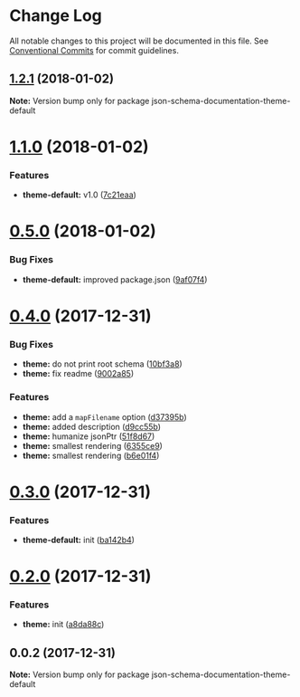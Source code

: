 # Change Log

All notable changes to this project will be documented in this file.
See [Conventional Commits](https://conventionalcommits.org) for commit guidelines.

<a name="1.2.1"></a>
## [1.2.1](https://github.com/fgribreau/json-schema-documentation/compare/v1.2.0...v1.2.1) (2018-01-02)




**Note:** Version bump only for package json-schema-documentation-theme-default

<a name="1.1.0"></a>
# [1.1.0](https://github.com/fgribreau/json-schema-documentation/compare/v0.5.4...v1.1.0) (2018-01-02)


### Features

* **theme-default:** v1.0 ([7c21eaa](https://github.com/fgribreau/json-schema-documentation/commit/7c21eaa))




<a name="0.5.0"></a>
# [0.5.0](https://github.com/fgribreau/json-schema-documentation/compare/v0.4.0...v0.5.0) (2018-01-02)


### Bug Fixes

* **theme-default:** improved package.json ([9af07f4](https://github.com/fgribreau/json-schema-documentation/commit/9af07f4))




<a name="0.4.0"></a>
# [0.4.0](https://github.com/FGRibreau/json-schema-documentation/compare/v0.3.0...v0.4.0) (2017-12-31)


### Bug Fixes

* **theme:** do not print root schema ([10bf3a8](https://github.com/FGRibreau/json-schema-documentation/commit/10bf3a8))
* **theme:** fix readme ([9002a85](https://github.com/FGRibreau/json-schema-documentation/commit/9002a85))


### Features

* **theme:** add a `mapFilename` option ([d37395b](https://github.com/FGRibreau/json-schema-documentation/commit/d37395b))
* **theme:** added description ([d9cc55b](https://github.com/FGRibreau/json-schema-documentation/commit/d9cc55b))
* **theme:** humanize jsonPtr ([51f8d67](https://github.com/FGRibreau/json-schema-documentation/commit/51f8d67))
* **theme:** smallest rendering ([6355ce9](https://github.com/FGRibreau/json-schema-documentation/commit/6355ce9))
* **theme:** smallest rendering ([b6e01f4](https://github.com/FGRibreau/json-schema-documentation/commit/b6e01f4))




<a name="0.3.0"></a>
# [0.3.0](https://github.com/FGRibreau/json-schema-documentation/compare/v0.2.0...v0.3.0) (2017-12-31)


### Features

* **theme-default:** init ([ba142b4](https://github.com/FGRibreau/json-schema-documentation/commit/ba142b4))




<a name="0.2.0"></a>
# [0.2.0](https://github.com/FGRibreau/json-schema-documentation/compare/v0.1.1...v0.2.0) (2017-12-31)


### Features

* **theme:** init ([a8da88c](https://github.com/FGRibreau/json-schema-documentation/commit/a8da88c))




<a name="0.0.2"></a>

## 0.0.2 (2017-12-31)

**Note:** Version bump only for package json-schema-documentation-theme-default
